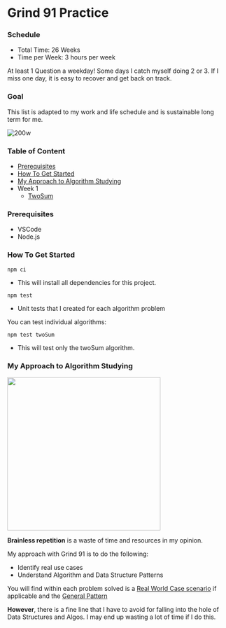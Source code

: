 # Grind 91 Practice

### Schedule
- Total Time: 26 Weeks
- Time per Week: 3 hours per week

At least 1 Question a weekday! Some days I catch myself doing 2 or 3. If I miss one day, it is easy to recover and get back on track.

### Goal

This list is adapted to my work and life schedule and is sustainable long term for me.

![200w](https://github.com/chitangchin/Grind75Practice/assets/96362668/57aa35fe-3c74-4fa1-9d3a-d45e3abb0572)

### Table of Content
- [Prerequisites](#prerequisites)
- [How To Get Started](#how-to-get-started)
- [My Approach to Algorithm Studying](#my-approach-to-algorithm-studying)
- Week 1
  - [TwoSum](https://github.com/chitangchin/Grind75Practice/blob/main/week%201/twoSum.js)

### Prerequisites
- VSCode
- Node.js

### How To Get Started
```
npm ci
```
- This will install all dependencies for this project.

```
npm test
```
- Unit tests that I created for each algorithm problem

You can test individual algorithms:
```
npm test twoSum
```
- This will test only the twoSum algorithm.

### My Approach to Algorithm Studying

<img src="https://github.com/chitangchin/Grind75Practice/assets/96362668/f50008cb-4506-48ba-95e1-16d92d43bc6f" width="350px">

**Brainless repetition** is a waste of time and resources in my opinion.

My approach with Grind 91 is to do the following:
- Identify real use cases
- Understand Algorithm and Data Structure Patterns

You will find within each problem solved is a <ins>Real World Case scenario</ins> if applicable and the <ins>General Pattern</ins>

**However**, there is a fine line that I have to avoid for falling into the hole of Data Structures and Algos. I may end up wasting a lot of time if I do this.

